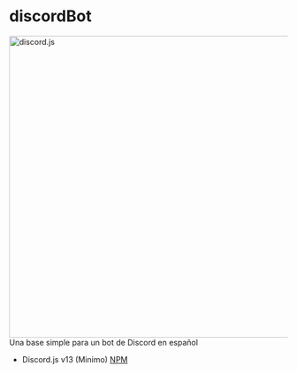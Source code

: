 # discordBot
<a href="https://discord.js.org"><img src="https://discord.js.org/static/logo.svg" width="546" alt="discord.js" /></a> <br>
Una base simple para un bot de Discord en español

- Discord.js v13 (Minimo) [NPM](https://www.npmjs.com/package/discord.js)
